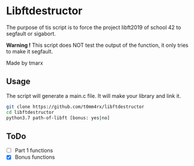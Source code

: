 # Libftdestructor

The purpose of tis script is to force the project libft2019 of school 42 to segfault or sigabort.

**Warning !**
This script does NOT test the output of the function, it only tries to make it segfault.

Made by tmarx

## Usage
The script will generate a main.c file. It will make your library and link it.
```sh
git clone https://github.com/t0mm4rx/libftdestructor
cd libftdestructor
python3.7 path-of-libft [bonus: yes|no]
```

## ToDo
- [ ] Part 1 functions
- [x] Bonus functions
